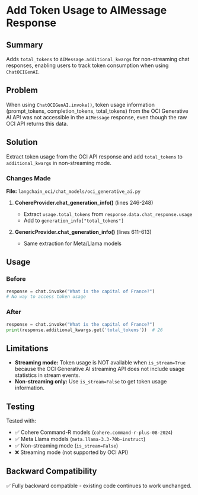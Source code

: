 # Add Token Usage to AIMessage Response

## Summary
Adds `total_tokens` to `AIMessage.additional_kwargs` for non-streaming chat responses, enabling users to track token consumption when using `ChatOCIGenAI`.

## Problem
When using `ChatOCIGenAI.invoke()`, token usage information (prompt_tokens, completion_tokens, total_tokens) from the OCI Generative AI API was not accessible in the `AIMessage` response, even though the raw OCI API returns this data.

## Solution
Extract token usage from the OCI API response and add `total_tokens` to `additional_kwargs` in non-streaming mode.

### Changes Made
**File:** `langchain_oci/chat_models/oci_generative_ai.py`

1. **CohereProvider.chat_generation_info()** (lines 246-248)
   - Extract `usage.total_tokens` from `response.data.chat_response.usage`
   - Add to `generation_info["total_tokens"]`

2. **GenericProvider.chat_generation_info()** (lines 611-613)
   - Same extraction for Meta/Llama models

## Usage

### Before
```python
response = chat.invoke("What is the capital of France?")
# No way to access token usage
```

### After
```python
response = chat.invoke("What is the capital of France?")
print(response.additional_kwargs.get('total_tokens'))  # 26
```

## Limitations
- **Streaming mode:** Token usage is NOT available when `is_stream=True` because the OCI Generative AI streaming API does not include usage statistics in stream events.
- **Non-streaming only:** Use `is_stream=False` to get token usage information.

## Testing
Tested with:
- ✅ Cohere Command-R models (`cohere.command-r-plus-08-2024`)
- ✅ Meta Llama models (`meta.llama-3.3-70b-instruct`)
- ✅ Non-streaming mode (`is_stream=False`)
- ❌ Streaming mode (not supported by OCI API)

## Backward Compatibility
✅ Fully backward compatible - existing code continues to work unchanged.
